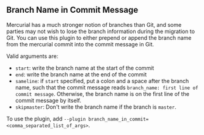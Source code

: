 ## Branch Name in Commit Message

Mercurial has a much stronger notion of branches than Git,
and some parties may not wish to lose the branch information
during the migration to Git. You can use this plugin to either
prepend or append the branch name from the mercurial
commit into the commit message in Git.

Valid arguments are:

- `start`: write the branch name at the start of the commit
- `end`: write the branch name at the end of the commit
- `sameline`: if `start` specified, put a colon and a space
  after the branch name, such that the commit message reads
  `branch_name: first line of commit message`. Otherwise, the
  branch name is on the first line of the commit message by itself.
- `skipmaster`: Don't write the branch name if the branch is `master`.

To use the plugin, add
`--plugin branch_name_in_commit=<comma_separated_list_of_args>`.
